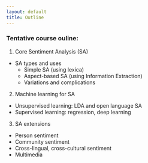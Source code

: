 ```yaml
---
layout: default
title: Outline
---
```


### Tentative course ouline:

1. Core Sentiment Analysis (SA)
- SA types and uses
  - Simple SA  (using lexica)
  - Aspect-based  SA (using Information Extraction)
  - Variations and complications
2. Machine learning for SA
  - Unsupervised learning: LDA and open language SA
  - Supervised learning: regression, deep learning
3. SA extensions
  - Person sentiment
  - Community sentiment
  - Cross-lingual, cross-cultural sentiment
  - Multimedia




